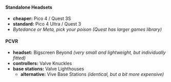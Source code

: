 #### Standalone Headsets

- **cheaper:** Pico 4 / Quest 3S
- **standard:** Pico 4 Ultra / Quest 3
- *Bytedance or Meta, pick your poison (Quest has larger games library)*

#### PCVR

- **headset:** Bigscreen Beyond *(very small and lightweight, but individually fitted)*
- **controllers:** Valve Knuckles
- **base stations:** Valve Lighthouses
	- **alternative:** Vive Base Stations *(identical, but a bit more expensive)*